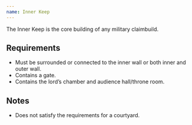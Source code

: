 ```yaml
---
name: Inner Keep
---
```

The Inner Keep is the core building of any military claimbuild.

## Requirements
- Must be surrounded or connected to the inner wall or both inner and outer wall.
- Contains a gate.
- Contains the lord’s chamber and audience hall/throne room.

## Notes
- Does not satisfy the requirements for a courtyard.
